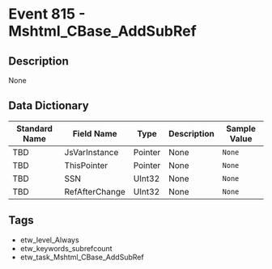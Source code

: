 # Event 815 - Mshtml_CBase_AddSubRef

## Description
None

## Data Dictionary
|Standard Name|Field Name|Type|Description|Sample Value|
|---|---|---|---|---|
|TBD|JsVarInstance|Pointer|None|`None`|
|TBD|ThisPointer|Pointer|None|`None`|
|TBD|SSN|UInt32|None|`None`|
|TBD|RefAfterChange|UInt32|None|`None`|

## Tags
* etw_level_Always
* etw_keywords_subrefcount
* etw_task_Mshtml_CBase_AddSubRef